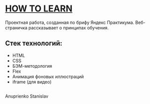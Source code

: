 # [HOW TO LEARN](https://natastas.github.io/how-to-learn/)
Проектная работа, созданная по брифу Яндекс Практикума. Веб-страничка рассказывает о принципах обучения.

## Стек технологий:

* HTML
* CSS
* БЭМ-методология
* Flex
* Анимация фоновых иллюстраций
* iframe (для видео)

##
Anuprienko Stanislav

